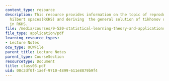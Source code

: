 ```yaml
---
content_type: resource
description: This resource provides information on the topic of reproducing kernel
  hilbert spaces(RKHS) and deriving  the general solution of tikhonov regularization
  in RKHS.
file: /media/courses/9-520-statistical-learning-theory-and-applications-spring-2006/00c2df0f1aef97104899611e8879b9f4_class03.pdf
file_type: application/pdf
learning_resource_types:
- Lecture Notes
ocw_type: OCWFile
parent_title: Lecture Notes
parent_type: CourseSection
resourcetype: Document
title: class03.pdf
uid: 00c2df0f-1aef-9710-4899-611e8879b9f4
---
```

